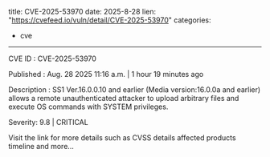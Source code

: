  
title: CVE-2025-53970
date: 2025-8-28
lien: "https://cvefeed.io/vuln/detail/CVE-2025-53970"
categories:
  - cve
---

CVE ID : CVE-2025-53970

Published :  Aug. 28
2025
11:16 a.m. | 1 hour
19 minutes ago

Description : SS1 Ver.16.0.0.10 and earlier (Media version:16.0.0a and earlier) allows a remote unauthenticated attacker to upload arbitrary files and execute OS commands with SYSTEM privileges.

Severity: 9.8 | CRITICAL

Visit the link for more details
such as CVSS details
affected products
timeline
and more...
